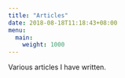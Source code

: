 ```yaml
---
title: "Articles"
date: 2018-08-18T11:18:43+08:00
menu:
  main:
    weight: 1000
---
```


Various articles I have written.
